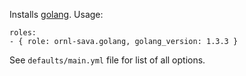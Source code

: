 
Installs [golang](http://golang.org/). Usage:

    roles:
    - { role: ornl-sava.golang, golang_version: 1.3.3 }

See `defaults/main.yml` file for list of all options.
